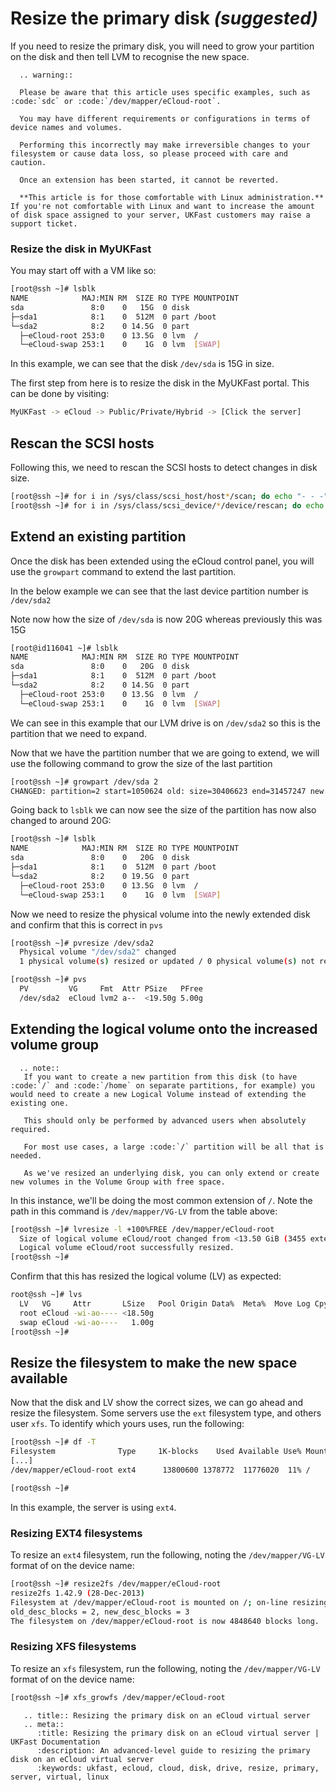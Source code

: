 # Resize the primary disk *(suggested)*

If you need to resize the primary disk, you will need to grow your partition on the disk and then tell LVM to recognise the new space.

```
  .. warning::

  Please be aware that this article uses specific examples, such as :code:`sdc` or :code:`/dev/mapper/eCloud-root`.

  You may have different requirements or configurations in terms of device names and volumes.

  Performing this incorrectly may make irreversible changes to your filesystem or cause data loss, so please proceed with care and caution.

  Once an extension has been started, it cannot be reverted.

  **This article is for those comfortable with Linux administration.** If you're not comfortable with Linux and want to increase the amount of disk space assigned to your server, UKFast customers may raise a support ticket.
```

### Resize the disk in MyUKFast

You may start off with a VM like so:

```bash
[root@ssh ~]# lsblk
NAME            MAJ:MIN RM  SIZE RO TYPE MOUNTPOINT
sda               8:0    0   15G  0 disk
├─sda1            8:1    0  512M  0 part /boot
└─sda2            8:2    0 14.5G  0 part
  ├─eCloud-root 253:0    0 13.5G  0 lvm  /
  └─eCloud-swap 253:1    0    1G  0 lvm  [SWAP]
```

In this example, we can see that the disk `/dev/sda` is 15G in size.

The first step from here is to resize the disk in the MyUKFast portal. This can be done by visiting:

```bash
MyUKFast -> eCloud -> Public/Private/Hybrid -> [Click the server]
```
## Rescan the SCSI hosts

Following this, we need to rescan the SCSI hosts to detect changes in disk size.

```bash
[root@ssh ~]# for i in /sys/class/scsi_host/host*/scan; do echo "- - -" > $i; done
[root@ssh ~]# for i in /sys/class/scsi_device/*/device/rescan; do echo "1" > $i; done
```

## Extend an existing partition

Once the disk has been extended using the eCloud control panel, you will use the `growpart` command to extend the last partition.

In the below example we can see that the last device partition number is `/dev/sda2`

Note now how the size of `/dev/sda` is now 20G whereas previously this was 15G

```bash
[root@id116041 ~]# lsblk
NAME            MAJ:MIN RM  SIZE RO TYPE MOUNTPOINT
sda               8:0    0   20G  0 disk
├─sda1            8:1    0  512M  0 part /boot
└─sda2            8:2    0 14.5G  0 part
  ├─eCloud-root 253:0    0 13.5G  0 lvm  /
  └─eCloud-swap 253:1    0    1G  0 lvm  [SWAP]
```
We can see in this example that our LVM drive is on `/dev/sda2` so this is the partition that we need to expand.

Now that we have the partition number that we are going to extend, we will use the following command to grow the size of the last partition

```bash
[root@ssh ~]# growpart /dev/sda 2
CHANGED: partition=2 start=1050624 old: size=30406623 end=31457247 new: size=40892383 end=41943007
```

Going back to `lsblk` we can now see the size of the partition has now also changed to around 20G:

```bash
[root@ssh ~]# lsblk
NAME            MAJ:MIN RM  SIZE RO TYPE MOUNTPOINT
sda               8:0    0   20G  0 disk
├─sda1            8:1    0  512M  0 part /boot
└─sda2            8:2    0 19.5G  0 part
  ├─eCloud-root 253:0    0 13.5G  0 lvm  /
  └─eCloud-swap 253:1    0    1G  0 lvm  [SWAP]
```
Now we need to resize the physical volume into the newly extended disk and confirm that this is correct in `pvs`

```bash
[root@ssh ~]# pvresize /dev/sda2
  Physical volume "/dev/sda2" changed
  1 physical volume(s) resized or updated / 0 physical volume(s) not resized
```

```bash
[root@ssh ~]# pvs
  PV         VG     Fmt  Attr PSize   PFree
  /dev/sda2  eCloud lvm2 a--  <19.50g 5.00g
```

## Extending the logical volume onto the increased volume group

```
  .. note::
   If you want to create a new partition from this disk (to have :code:`/` and :code:`/home` on separate partitions, for example) you would need to create a new Logical Volume instead of extending the existing one.

   This should only be performed by advanced users when absolutely required.

   For most use cases, a large :code:`/` partition will be all that is needed.

   As we've resized an underlying disk, you can only extend or create new volumes in the Volume Group with free space.
```

In this instance, we'll be doing the most common extension of `/`. Note the path in this command is `/dev/mapper/VG-LV` from the table above:

```bash
[root@ssh ~]# lvresize -l +100%FREE /dev/mapper/eCloud-root
  Size of logical volume eCloud/root changed from <13.50 GiB (3455 extents) to <18.50 GiB (4735 extents).
  Logical volume eCloud/root successfully resized.
[root@ssh ~]#
```

Confirm that this has resized the logical volume (LV) as expected:

```bash
root@ssh ~]# lvs
  LV   VG     Attr       LSize   Pool Origin Data%  Meta%  Move Log Cpy%Sync Convert
  root eCloud -wi-ao---- <18.50g
  swap eCloud -wi-ao----   1.00g
[root@ssh ~]#
```

## Resize the filesystem to make the new space available

Now that the disk and LV show the correct sizes, we can go ahead and resize the filesystem. Some servers use the `ext` filesystem type, and others user `xfs`. To identify which yours uses, run the following:

```bash
[root@ssh ~]# df -T
Filesystem              Type     1K-blocks    Used Available Use% Mounted on
[...]
/dev/mapper/eCloud-root ext4      13800600 1378772  11776020  11% /

[root@ssh ~]#
```

In this example, the server is using `ext4`.

### Resizing EXT4 filesystems

To resize an `ext4` filesystem, run the following, noting the `/dev/mapper/VG-LV` format of on the device name:

```bash
[root@ssh ~]# resize2fs /dev/mapper/eCloud-root
resize2fs 1.42.9 (28-Dec-2013)
Filesystem at /dev/mapper/eCloud-root is mounted on /; on-line resizing required
old_desc_blocks = 2, new_desc_blocks = 3
The filesystem on /dev/mapper/eCloud-root is now 4848640 blocks long.
```

### Resizing XFS filesystems

To resize an `xfs` filesystem, run the following, noting the `/dev/mapper/VG-LV` format of on the device name:

```bash
[root@ssh ~]# xfs_growfs /dev/mapper/eCloud-root
```

```eval_rst
   .. title:: Resizing the primary disk on an eCloud virtual server
   .. meta::
      :title: Resizing the primary disk on an eCloud virtual server | UKFast Documentation
      :description: An advanced-level guide to resizing the primary disk on an eCloud virtual server
      :keywords: ukfast, ecloud, cloud, disk, drive, resize, primary, server, virtual, linux
```
